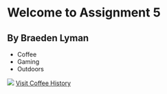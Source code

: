 <h1>Welcome to Assignment 5</h1>
<h2>By Braeden Lyman</h2>

<ul>
    <li>Coffee</li>
    <li>Gaming</li>
    <li>Outdoors</li>
</ul>

<img src="coffee.jpg">
<a href="https://en.wikipedia.org/wiki/Coffee">Visit Coffee History</a>